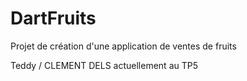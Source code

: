 # DartFruits
Projet de création d'une application de ventes de fruits

Teddy / CLEMENT DELS actuellement au TP5
